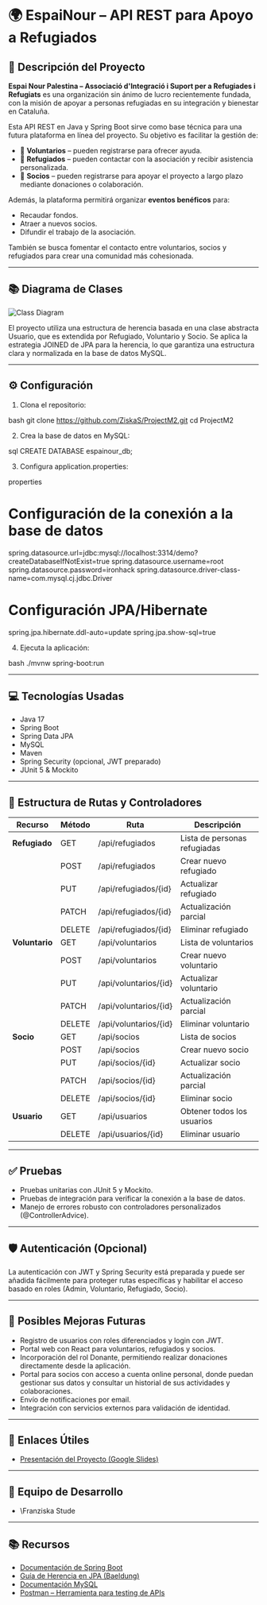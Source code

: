 # 🌍 EspaiNour – API REST para Apoyo a Refugiados

## 📝 Descripción del Proyecto

**Espai Nour Palestina – Associació d'Integració i Suport per a Refugiades i Refugiats** es una organización sin ánimo de lucro recientemente fundada, con la misión de apoyar a personas refugiadas en su integración y bienestar en Cataluña.

Esta API REST en Java y Spring Boot sirve como base técnica para una futura plataforma en línea del proyecto. Su objetivo es facilitar la gestión de:

* 👥 **Voluntarios** – pueden registrarse para ofrecer ayuda.
* 🧕 **Refugiados** – pueden contactar con la asociación y recibir asistencia personalizada.
* 💬 **Socios** – pueden registrarse para apoyar el proyecto a largo plazo mediante donaciones o colaboración.

Además, la plataforma permitirá organizar **eventos benéficos** para:

* Recaudar fondos.
* Atraer a nuevos socios.
* Difundir el trabajo de la asociación.

También se busca fomentar el contacto entre voluntarios, socios y refugiados para crear una comunidad más cohesionada.

---

## 📚 Diagrama de Clases

![Class Diagram](docs/EspaiNour.drawio.png)

El proyecto utiliza una estructura de herencia basada en una clase abstracta Usuario, que es extendida por Refugiado, Voluntario y Socio.
Se aplica la estrategia JOINED de JPA para la herencia, lo que garantiza una estructura clara y normalizada en la base de datos MySQL.

---

## ⚙️ Configuración

1. Clona el repositorio:

   
bash
git clone https://github.com/ZiskaS/ProjectM2.git
cd ProjectM2



2. Crea la base de datos en MySQL:

   
sql
   CREATE DATABASE espainour_db;


3. Configura application.properties:

   
properties
# Configuración de la conexión a la base de datos
spring.datasource.url=jdbc:mysql://localhost:3314/demo?createDatabaseIfNotExist=true
spring.datasource.username=root
spring.datasource.password=ironhack
spring.datasource.driver-class-name=com.mysql.cj.jdbc.Driver

# Configuración JPA/Hibernate
spring.jpa.hibernate.ddl-auto=update
spring.jpa.show-sql=true


4. Ejecuta la aplicación:

   
bash
   ./mvnw spring-boot:run


---

## 💻 Tecnologías Usadas

* Java 17
* Spring Boot
* Spring Data JPA
* MySQL
* Maven
* Spring Security (opcional, JWT preparado)
* JUnit 5 & Mockito

---

## 🧭 Estructura de Rutas y Controladores

| Recurso        | Método | Ruta                    | Descripción                  |
| -------------- | ------ | ----------------------- | ---------------------------- |
| **Refugiado**  | GET    | /api/refugiados       | Lista de personas refugiadas |
|                | POST   | /api/refugiados       | Crear nuevo refugiado        |
|                | PUT    | /api/refugiados/{id}  | Actualizar refugiado         |
|                | PATCH  | /api/refugiados/{id}  | Actualización parcial        |
|                | DELETE | /api/refugiados/{id}  | Eliminar refugiado           |
| **Voluntario** | GET    | /api/voluntarios      | Lista de voluntarios         |
|                | POST   | /api/voluntarios      | Crear nuevo voluntario       |
|                | PUT    | /api/voluntarios/{id} | Actualizar voluntario        |
|                | PATCH  | /api/voluntarios/{id} | Actualización parcial        |
|                | DELETE | /api/voluntarios/{id} | Eliminar voluntario          |
| **Socio**      | GET    | /api/socios           | Lista de socios              |
|                | POST   | /api/socios           | Crear nuevo socio            |
|                | PUT    | /api/socios/{id}      | Actualizar socio             |
|                | PATCH  | /api/socios/{id}      | Actualización parcial        |
|                | DELETE | /api/socios/{id}      | Eliminar socio               |
| **Usuario**    | GET    | /api/usuarios         | Obtener todos los usuarios   |
|                | DELETE | /api/usuarios/{id}    | Eliminar usuario             |

---

## ✅ Pruebas

* Pruebas unitarias con JUnit 5 y Mockito.
* Pruebas de integración para verificar la conexión a la base de datos.
* Manejo de errores robusto con controladores personalizados (@ControllerAdvice).

---

## 🛡️ Autenticación (Opcional)

La autenticación con JWT y Spring Security está preparada y puede ser añadida fácilmente para proteger rutas específicas y habilitar el acceso basado en roles (Admin, Voluntario, Refugiado, Socio).

---

## 🚀 Posibles Mejoras Futuras

* Registro de usuarios con roles diferenciados y login con JWT.
* Portal web con React para voluntarios, refugiados y socios.
* Incorporación del rol Donante, permitiendo realizar donaciones directamente desde la aplicación.
* Portal para socios con acceso a cuenta online personal, donde puedan gestionar sus datos y consultar un historial de sus actividades y colaboraciones.
* Envío de notificaciones por email.
* Integración con servicios externos para validación de identidad.

---

## 📎 Enlaces Útiles

* [Presentación del Proyecto (Google Slides)](https://docs.google.com/presentation/d/...)

---

## 👥 Equipo de Desarrollo

* \Franziska Stude

---

## 📚 Recursos

* [Documentación de Spring Boot](https://spring.io/projects/spring-boot)
* [Guía de Herencia en JPA (Baeldung)](https://www.baeldung.com/jpa-inheritance)
* [Documentación MySQL](https://dev.mysql.com/doc/)
* [Postman – Herramienta para testing de APIs](https://www.postman.com/)




